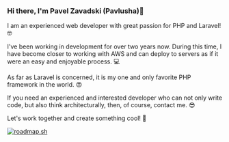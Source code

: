 ### Hi there, I'm Pavel Zavadski (Pavlusha)👋

I am an experienced web developer with great passion for PHP and Laravel! 🤓

I've been working in development for over two years now. During this time, I have become closer to working with AWS and can deploy to servers as if it were an easy and enjoyable process. 💻

As far as Laravel is concerned, it is my one and only favorite PHP framework in the world. 😍

If you need an experienced and interested developer who can not only write code, but also think architecturally, then, of course, contact me. 😎

Let's work together and create something cool! 💪

[![roadmap.sh](https://api.roadmap.sh/v1-badge/tall/64faddb85ce9f4ca58a2dc72?variant=dark&roadmaps=backend%2Cdevops)](https://roadmap.sh)
